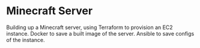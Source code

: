 # Minecraft Server

Building up a Minecraft server, using Terraform to provision an EC2 instance.
Docker to save a built image of the server.
Ansible to save configs of the instance.
